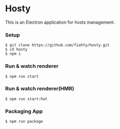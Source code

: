 # Hosty

This is an Electron application for hosts management.

### Setup
```
$ git clone https://github.com/fiahfy/hosty.git
$ cd hosty
$ npm i
```

### Run & watch renderer
```
$ npm run start
```

### Run & watch renderer(HMR)
```
$ npm run start:hot
```

### Packaging App
```
$ npm run package
```
